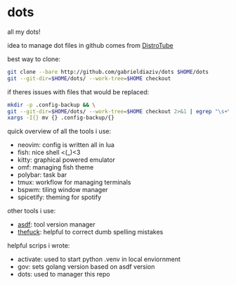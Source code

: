 # dots
all my dots!

idea to manage dot files in github comes from [DistroTube](https://www.youtube.com/watch?v=tBoLDpTWVOM)

best way to clone:
```sh
git clone --bare http://github.com/gabrieldiaziv/dots $HOME/dots
git --git-dir=$HOME/dots/ --work-tree=$HOME checkout
```

if theres issues with files that would be replaced:
```sh
mkdir -p .config-backup && \
git --git-dir=$HOME/dots/ --work-tree=$HOME checkout 2>&1 | egrep "\s+\." | awk {'print $1'} | \
xargs -I{} mv {} .config-backup/{}
```


quick overview of all the tools i use:
- neovim: config is written all in lua
- fish: nice shell <(_)<3
- kitty: graphical powered emulator
- omf: managing fish theme
- polybar: task bar
- tmux: workflow for managing terminals
- bspwm: tiling window manager
- spicetify: theming for spotify

other tools i use:
- [asdf](https://asdf-vm.com/guide/getting-started.html): tool version manager
- [thefuck](https://github.com/nvbn/thefuck): helpful to correct dumb spelling mistakes

helpful scrips i wrote:
- activate: used to start python .venv in local enviornment
- gov: sets golang version based on asdf version
- dots: used to manager this repo
